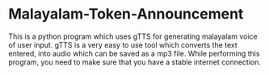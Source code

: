 # Malayalam-Token-Announcement
This is a python program which uses gTTS for generating malayalam voice of user input. gTTS is a very  easy to use tool which converts the text entered, into audio which can be saved as a mp3 file. While performing this program, you need to make sure that you have a stable internet connection.
